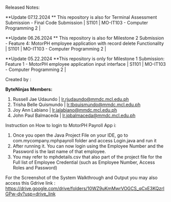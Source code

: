 
Released Notes:

**Update 07.12.2024 **  This repository is also for Terminal Assessment Submission - Final Code Submission |  S1101 | MO-IT103 - Computer Programming 2 | 

**Update 06.26.2024 **  This repository is also for Milestone 2 Submission - Feature 4: MotorPH employee application with record delete Functionality |  S1101 | MO-IT103 - Computer Programming 2 | 

**Update 05.22.2024  **This repository is only for Milestone 1 Submission: Feature 1 - MotorPH employee application input interface | S1101 | MO-IT103 - Computer Programming 2 | 

Created by : 

**ByteNinjas Members:**

1. Russell Jae Udaundo    | lr.rjudaundo@mmdc.mcl.edu.ph
2. Trisha Belle Quismundo | lr.tbquismundo@mmdc.mcl.edu.ph
3. Joy Ann Labiano        | lr.jalabiano@mmdc.mcl.edu.ph
4. John Paul Balmaceda    | lr.jpbalmaceda@mmdc.mcl.edu.ph


Instruction on How to login to MotorPH Payroll App i:

1. Once you open the Java Project File on your IDE, go to com.mycompany.mphpayroll folder and access Login.java and run it
2. After running it. You can now login using the Employee Number and the Password is the last name of that employee.
3. You may refer to mphdetails.csv that also part of the project file for the Full list of Employee Credential (such as Employee Number, Access Roles and Password)


For the Screenshot of the System Walkthrough and Output you may also access this Gdrive link : https://drive.google.com/drive/folders/10WZ9uKmMwrVOGCS_qCxE3KQzrIGPw-dv?usp=drive_link
